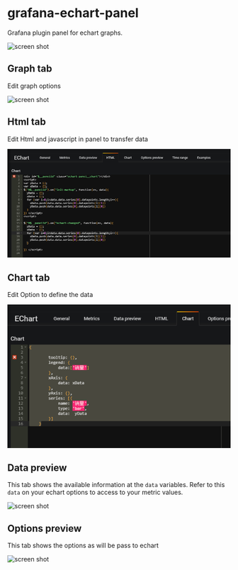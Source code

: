 # grafana-echart-panel

Grafana plugin panel for echart graphs.

![screen shot](./src/img/screen_shot4.png)

## Graph tab
Edit graph options

![screen shot](./src/img/screen_shot1.png)

## Html tab
Edit Html and javascript in panel to transfer data

![screen shot](./src/img/screen_shot5.png)

## Chart tab
Edit Option to define the data

![screen shot](./src/img/screen_shot6.png)

## Data preview
This tab shows the available information at the `data` variables.
Refer to this `data` on your echart options to access to your metric values.

![screen shot](./src/img/screen_shot2.png)

## Options preview
This tab shows the options as will be pass to echart

![screen shot](./src/img/screen_shot3.png)



